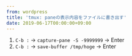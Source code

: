 ```yaml
---
from: wordpress
title: 'tmux: paneの表示内容をファイルに書き出す'
date: 2019-06-17T00:00:00+09:00
---
```


1. `C-b :` -> `capture-pane -S -9999999` -> Enter
2. `C-b :` -> `save-buffer /tmp/hoge` -> Enter
